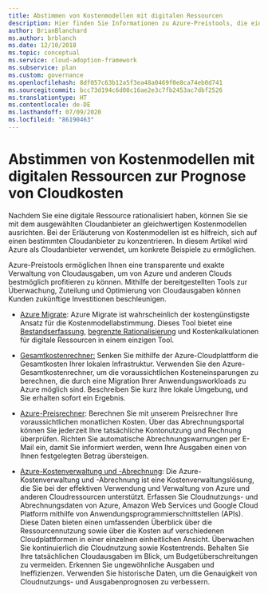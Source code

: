 ```yaml
---
title: Abstimmen von Kostenmodellen mit digitalen Ressourcen
description: Hier finden Sie Informationen zu Azure-Preistools, die eine transparente und präzise Vorhersage und Verwaltung von Cloudausgaben ermöglichen, um bestmöglich von Azure und anderen Clouds profitieren zu können.
author: BrianBlanchard
ms.author: brblanch
ms.date: 12/10/2018
ms.topic: conceptual
ms.service: cloud-adoption-framework
ms.subservice: plan
ms.custom: governance
ms.openlocfilehash: 8df057c63b12a5f3ea48a0469f0e8ca74eb0d741
ms.sourcegitcommit: bcc73d194c6d00c16ae2e3c7fb2453ac7dbf2526
ms.translationtype: HT
ms.contentlocale: de-DE
ms.lasthandoff: 07/09/2020
ms.locfileid: "86190463"
---
```

# <a name="align-cost-models-with-the-digital-estate-to-forecast-cloud-costs"></a>Abstimmen von Kostenmodellen mit digitalen Ressourcen zur Prognose von Cloudkosten

Nachdem Sie eine digitale Ressource rationalisiert haben, können Sie sie mit dem ausgewählten Cloudanbieter an gleichwertigen Kostenmodellen ausrichten. Bei der Erläuterung von Kostenmodellen ist es hilfreich, sich auf einen bestimmten Cloudanbieter zu konzentrieren. In diesem Artikel wird Azure als Cloudanbieter verwendet, um konkrete Beispiele zu ermöglichen.

Azure-Preistools ermöglichen Ihnen eine transparente und exakte Verwaltung von Cloudausgaben, um von Azure und anderen Clouds bestmöglich profitieren zu können. Mithilfe der bereitgestellten Tools zur Überwachung, Zuteilung und Optimierung von Cloudausgaben können Kunden zukünftige Investitionen beschleunigen.

- [Azure Migrate](https://docs.microsoft.com/azure/migrate/migrate-services-overview): Azure Migrate ist wahrscheinlich der kostengünstigste Ansatz für die Kostenmodellabstimmung. Dieses Tool bietet eine [Bestandserfassung](./inventory.md), [begrenzte Rationalisierung](./rationalize.md) und Kostenkalkulationen für digitale Ressourcen in einem einzigen Tool.

- [Gesamtkostenrechner:](https://azure.microsoft.com/pricing/tco/calculator) Senken Sie mithilfe der Azure-Cloudplattform die Gesamtkosten Ihrer lokalen Infrastruktur. Verwenden Sie den Azure-Gesamtkostenrechner, um die voraussichtlichen Kosteneinsparungen zu berechnen, die durch eine Migration Ihrer Anwendungsworkloads zu Azure möglich sind. Beschreiben Sie kurz Ihre lokale Umgebung, und Sie erhalten sofort ein Ergebnis.

- [Azure-Preisrechner](https://azure.microsoft.com/pricing/calculator): Berechnen Sie mit unserem Preisrechner Ihre voraussichtlichen monatlichen Kosten. Über das Abrechnungsportal können Sie jederzeit Ihre tatsächliche Kontonutzung und Rechnung überprüfen. Richten Sie automatische Abrechnungswarnungen per E-Mail ein, damit Sie informiert werden, wenn Ihre Ausgaben einen von Ihnen festgelegten Betrag übersteigen.

- [Azure-Kostenverwaltung und -Abrechnung](https://docs.microsoft.com/azure/cost-management-billing/cost-management-billing-overview): Die Azure-Kostenverwaltung und -Abrechnung ist eine Kostenverwaltungslösung, die Sie bei der effektiven Verwendung und Verwaltung von Azure und anderen Cloudressourcen unterstützt. Erfassen Sie Cloudnutzungs- und Abrechnungsdaten von Azure, Amazon Web Services und Google Cloud Platform mithilfe von Anwendungsprogrammierschnittstellen (APIs). Diese Daten bieten einen umfassenden Überblick über die Ressourcennutzung sowie über die Kosten auf verschiedenen Cloudplattformen in einer einzelnen einheitlichen Ansicht. Überwachen Sie kontinuierlich die Cloudnutzung sowie Kostentrends. Behalten Sie Ihre tatsächlichen Cloudausgaben im Blick, um Budgetüberschreitungen zu vermeiden. Erkennen Sie ungewöhnliche Ausgaben und Ineffizienzen. Verwenden Sie historische Daten, um die Genauigkeit von Cloudnutzungs- und Ausgabenprognosen zu verbessern.
